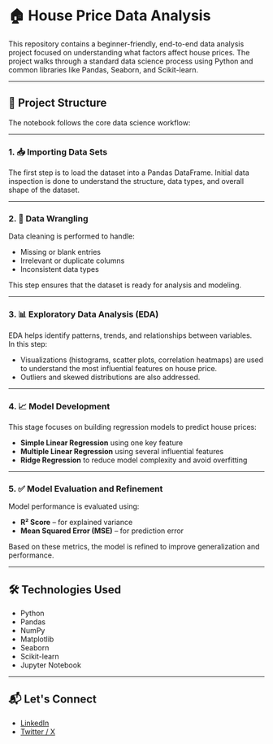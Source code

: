 # 🏠 House Price Data Analysis

This repository contains a beginner-friendly, end-to-end data analysis project focused on understanding what factors affect house prices. The project walks through a standard data science process using Python and common libraries like Pandas, Seaborn, and Scikit-learn.

---

## 📂 Project Structure

The notebook follows the core data science workflow:

---

### 1. 📥 Importing Data Sets

The first step is to load the dataset into a Pandas DataFrame. Initial data inspection is done to understand the structure, data types, and overall shape of the dataset.

---

### 2. 🧹 Data Wrangling

Data cleaning is performed to handle:
- Missing or blank entries
- Irrelevant or duplicate columns
- Inconsistent data types

This step ensures that the dataset is ready for analysis and modeling.

---

### 3. 📊 Exploratory Data Analysis (EDA)

EDA helps identify patterns, trends, and relationships between variables.  
In this step:
- Visualizations (histograms, scatter plots, correlation heatmaps) are used to understand the most influential features on house price.
- Outliers and skewed distributions are also addressed.

---

### 4. 📈 Model Development

This stage focuses on building regression models to predict house prices:
- **Simple Linear Regression** using one key feature
- **Multiple Linear Regression** using several influential features
- **Ridge Regression** to reduce model complexity and avoid overfitting

---

### 5. ✅ Model Evaluation and Refinement

Model performance is evaluated using:
- **R² Score** – for explained variance  
- **Mean Squared Error (MSE)** – for prediction error

Based on these metrics, the model is refined to improve generalization and performance.

---

## 🛠️ Technologies Used

- Python  
- Pandas  
- NumPy  
- Matplotlib  
- Seaborn  
- Scikit-learn  
- Jupyter Notebook

---

## 📬 Let's Connect

- [LinkedIn](www.linkedin.com/in/sahil-negi-175231222)  
- [Twitter / X](https://x.com/SahilNegi4444)

